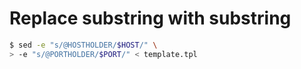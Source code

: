 # Replace substring with substring
```bash
$ sed -e "s/@HOSTHOLDER/$HOST/" \
> -e "s/@PORTHOLDER/$PORT/" < template.tpl
```
